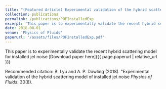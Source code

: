 ```yaml
---
title: "(Featured Article) Experimental validation of the hybrid scattering model of installed jet noise"
collection: publications
permalink: /publications/POFInstalledExp
excerpt: 'This paper is to experimentally validate the recent hybrid scattering model for installed jet noise'
date: 2018-08-01
venue: 'Physics of Fluids'
paperurl: '/assets/files/POFInstalledExp.pdf'
---
```


This paper is to experimentally validate the recent hybrid scattering model for installed jet noise
[Download paper here]({{ page.paperurl | relative_url }})
                                                                                                                       
Recommended citation: B. Lyu and A. P. Dowling (2018). "Experimental validation of the hybrid scattering model of installed jet noise <i>Physics of Fluids</i>. 30(8).
